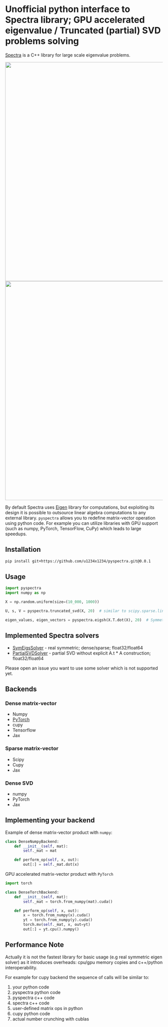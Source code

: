 # Unofficial python interface to Spectra library; GPU accelerated eigenvalue / Truncated (partial) SVD problems solving

[Spectra](https://github.com/yixuan/spectra) is a C++ library for large scale eigenvalue problems.

<img src="https://i.imgur.com/vAbxDdq.png" width="700">
<img src="https://i.imgur.com/YxmIHcT.png" width="700">

By default Spectra uses [Eigen](https://eigen.tuxfamily.org/index.php?title=Main_Page) library for computations, but exploiting its design it is possible to outsource linear algebra computations to any external library.
`pyspectra` allows you to redefine matrix-vector operation using python code. For example you can utilize libraries with GPU support (such as numpy, PyTorch, TensorFlow, CuPy) which leads to large speedups.

## Installation

```bash
pip install git+https://github.com/u1234x1234/pyspectra.git@0.0.1
```

## Usage

```python
import pyspectra
import numpy as np

X = np.random.uniform(size=(10_000, 1000))

U, s, V = pyspectra.truncated_svd(X, 20)  # similar to scipy.sparse.linalg.svds

eigen_values, eigen_vectors = pyspectra.eigsh(X.T.dot(X), 20)  # Symmetric eigenvalue problem, scipy.sparse.linalg.eigsh
```

## Implemented Spectra solvers

* [SymEigsSolver](https://spectralib.org/doc/classSpectra_1_1SymEigsSolver.html) - real symmetric; dense/sparse; float32/float64
* [PartialSVDSolver](https://github.com/yixuan/spectra/blob/master/include/Spectra/contrib/PartialSVDSolver.h) - partial SVD without explicit A.t * A construction; float32/float64

Please open an issue you want to use some solver which is not supported yet.

## Backends

### Dense matrix-vector

* Numpy
* [PyTorch](https://pytorch.org/)
* cupy
* Tensorflow
* Jax

### Sparse matrix-vector

* Scipy
* Cupy
* Jax

### Dense SVD

* numpy
* PyTorch
* Jax

## Implementing your backend

Example of dense matrix-vector product with `numpy`:
```python
class DenseNumpyBackend:
    def __init__(self, mat):
        self._mat = mat

    def perform_op(self, x, out):
        out[:] = self._mat.dot(x)
```

GPU accelerated matrix-vector product with `PyTorch`
```python
import torch

class DenseTorchBackend:
    def __init__(self, mat):
        self._mat = torch.from_numpy(mat).cuda()

    def perform_op(self, x, out):
        x = torch.from_numpy(x).cuda()
        yt = torch.from_numpy(y).cuda()
        torch.mv(self._mat, x, out=yt)
        out[:] = yt.cpu().numpy()
```

## Performance Note

Actually it is not the fastest library for basic usage (e.g real symmetric eigen solver) as it introduces overheads: cpu/gpu memory copies and c++/python interoperability.

For example for cupy backend the sequence of calls will be similar to:
1. your python code
2. pyspectra python code
3. pyspectra c++ code
4. spectra c++ code
5. user-defined matrix ops in python
6. cupy python code
7. actual number crunching with cublas
